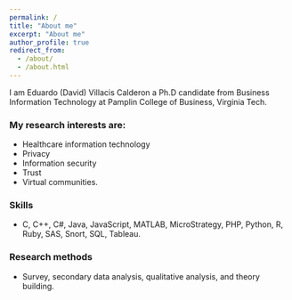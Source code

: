 ```yaml
---
permalink: /
title: "About me"
excerpt: "About me"
author_profile: true
redirect_from: 
  - /about/
  - /about.html
---
```


I am Eduardo (David) Villacis Calderon a Ph.D candidate from Business Information Technology at Pamplin College of Business, Virginia Tech. 

### My research interests are:
 * Healthcare information technology
 * Privacy
 * Information security
 * Trust
 * Virtual communities.

### Skills
* C, C++, C#, Java, JavaScript, MATLAB, MicroStrategy, PHP, Python, R, Ruby, SAS, Snort, SQL, Tableau.

### Research methods
* Survey, secondary data analysis, qualitative analysis, and theory building.